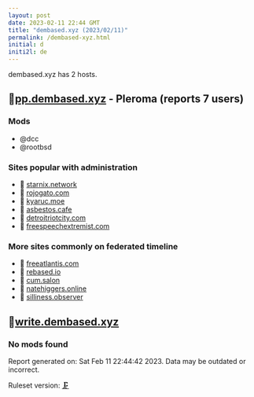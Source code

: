 ```yaml
---
layout: post
date: 2023-02-11 22:44 GMT
title: "dembased.xyz (2023/02/11)"
permalink: /dembased-xyz.html
initial: d
initi2l: de
---
```


dembased.xyz has 2 hosts.

## 🐘[pp.dembased.xyz](https://pp.dembased.xyz) - Pleroma (reports 7 users)

### Mods
 * @dcc
 * @rootbsd

### Sites popular with administration

* 🐘 [starnix.network](/starnix-network.html)
* 🧸 [rojogato.com](/rojogato-com.html)
* 🐘 [kyaruc.moe](/kyaruc-moe.html)
* 🧸 [asbestos.cafe](/asbestos-cafe.html)
* 🧸 [detroitriotcity.com](/detroitriotcity-com.html)
* 🐘 [freespeechextremist.com](/freespeechextremist-com.html)

### More sites commonly on federated timeline

* 💉 [freeatlantis.com](/freeatlantis-com.html)
* 🧸 [rebased.io](/rebased-io.html)
* 🧸 [cum.salon](/cum-salon.html)
* 🐘 [natehiggers.online](/natehiggers-online.html)
* 🐘 [silliness.observer](/silliness-observer.html)

## 🐘[write.dembased.xyz](https://write.dembased.xyz)

### No mods found

Report generated on: Sat Feb 11 22:44:42 2023. Data may be outdated or incorrect.

Ruleset version: [🗜](/version-clamp)
